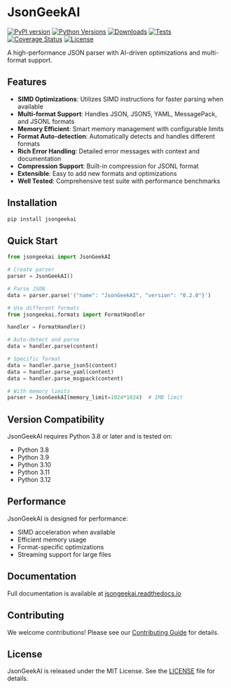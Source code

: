# JsonGeekAI

[![PyPI version](https://img.shields.io/pypi/v/jsongeekai.svg)](https://pypi.org/project/jsongeekai/)
[![Python Versions](https://img.shields.io/pypi/pyversions/jsongeekai.svg)](https://pypi.org/project/jsongeekai/)
[![Downloads](https://img.shields.io/pypi/dm/jsongeekai.svg)](https://pypi.org/project/jsongeekai/)
[![Tests](https://img.shields.io/github/workflow/status/zhanghongping/jsongeekai/Tests)](https://github.com/zhanghongping/jsongeekai/actions)
[![Coverage Status](https://coveralls.io/repos/github/zhanghongping/jsongeekai/badge.svg?branch=main)](https://coveralls.io/github/zhanghongping/jsongeekai?branch=main)
[![License](https://img.shields.io/pypi/l/jsongeekai.svg)](https://github.com/zhanghongping/jsongeekai/blob/main/LICENSE)

A high-performance JSON parser with AI-driven optimizations and multi-format support.

## Features

- **SIMD Optimizations**: Utilizes SIMD instructions for faster parsing when available
- **Multi-format Support**: Handles JSON, JSON5, YAML, MessagePack, and JSONL formats
- **Memory Efficient**: Smart memory management with configurable limits
- **Format Auto-detection**: Automatically detects and handles different formats
- **Rich Error Handling**: Detailed error messages with context and documentation
- **Compression Support**: Built-in compression for JSONL format
- **Extensible**: Easy to add new formats and optimizations
- **Well Tested**: Comprehensive test suite with performance benchmarks

## Installation

```bash
pip install jsongeekai
```

## Quick Start

```python
from jsongeekai import JsonGeekAI

# Create parser
parser = JsonGeekAI()

# Parse JSON
data = parser.parse('{"name": "JsonGeekAI", "version": "0.2.0"}')

# Use different formats
from jsongeekai.formats import FormatHandler

handler = FormatHandler()

# Auto-detect and parse
data = handler.parse(content)

# Specific format
data = handler.parse_json5(content)
data = handler.parse_yaml(content)
data = handler.parse_msgpack(content)

# With memory limits
parser = JsonGeekAI(memory_limit=1024*1024)  # 1MB limit
```

## Version Compatibility

JsonGeekAI requires Python 3.8 or later and is tested on:
- Python 3.8
- Python 3.9
- Python 3.10
- Python 3.11
- Python 3.12

## Performance

JsonGeekAI is designed for performance:

- SIMD acceleration when available
- Efficient memory usage
- Format-specific optimizations
- Streaming support for large files

## Documentation

Full documentation is available at [jsongeekai.readthedocs.io](https://jsongeekai.readthedocs.io/)

## Contributing

We welcome contributions! Please see our [Contributing Guide](CONTRIBUTING.md) for details.

## License

JsonGeekAI is released under the MIT License. See the [LICENSE](LICENSE) file for details.
